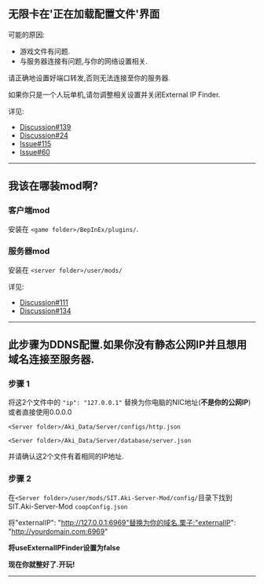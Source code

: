 ## 无限卡在'正在加载配置文件'界面

可能的原因:
- 游戏文件有问题.
- 与服务器连接有问题,与你的网络设置相关.

请正确地设置好端口转发,否则无法连接至你的服务器.

如果你只是一个人玩单机,请勿调整相关设置并关闭External IP Finder.


详见:
- [Discussion#139](https://github.com/paulov-t/SIT.Core/discussions/139)
- [Discussion#24](https://github.com/paulov-t/SIT.Core/discussions/24)
- [Issue#115](https://github.com/paulov-t/SIT.Core/issues/115)
- [Issue#60](https://github.com/paulov-t/SIT.Core/issues/60#issuecomment-1560461446)

---

## 我该在哪装mod啊?

### 客户端mod

安装在 `<game folder>/BepInEx/plugins/`.

### 服务器mod

安装在 `<server folder>/user/mods/`

详见:
- [Discussion#111](https://github.com/paulov-t/SIT.Core/discussions/111)
- [Discussion#134](https://github.com/paulov-t/SIT.Core/discussions/134)

---

## 此步骤为DDNS配置.如果你没有静态公网IP并且想用域名连接至服务器.

### 步骤 1

将这2个文件中的 `"ip": "127.0.0.1"` 替换为你电脑的NIC地址(__不是你的公网IP__) 或者直接使用0.0.0.0

`<Server folder>/Aki_Data/Server/configs/http.json`

`<Server folder>/Aki_Data/Server/database/server.json`

并请确认这2个文件有着相同的IP地址.

### 步骤 2
在`<Server folder>/user/mods/SIT.Aki-Server-Mod/config/`目录下找到SIT.Aki-Server-Mod `coopConfig.json`

将"externalIP": "http://127.0.0.1:6969"替换为你的域名.栗子:"externalIP": "http://yourdomain.com:6969"

__将useExternalIPFinder设置为false__

__现在你就整好了.开玩!__

---
